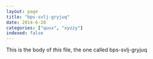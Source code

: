 ```yaml
---
layout: page
title: "bps-svlj-gryjuq"
date: 2014-6-28
categories: ["quux", "xyzzy"]
indexed: false
---
```

This is the body of _this_ file, the one called bps-svlj-gryjuq
